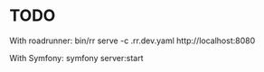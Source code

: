 # TODO

With roadrunner:
bin/rr serve -c .rr.dev.yaml
http://localhost:8080


With Symfony:
symfony server:start
